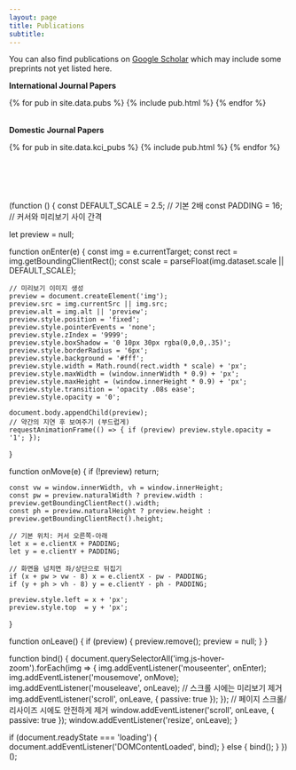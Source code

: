 ```yaml
---
layout: page
title: Publications
subtitle:
---
```


<style>
  /* Adjust the page width just for this page alone. */
  .container-md {
    max-width: 1800px; /* Set your desired maximum width */
    margin-left: auto;
    margin-right: auto;
  }

  /* Add any other custom styles for the page */
  body {
    margin: 0; /* Set margin to 0 for the entire body */
  }
</style>

You can also find publications on <a href="https://scholar.google.com/citations?user=0Xzd2f8AAAAJ">Google Scholar</a> which may include some preprints not yet listed here.

**International Journal Papers**

<!-- Just make a table and iterate through publications. -->
<table cellpadding="10" width="100%">
    {% for pub in site.data.pubs %}
        {% include pub.html %}
    {% endfor %}
</table>

**Domestic Journal Papers**

<!-- Just make a table and iterate through publications. -->
<table cellpadding="10" width="100%">
    {% for pub in site.data.kci_pubs %}
        {% include pub.html %}
    {% endfor %}
</table>

<!-- Daniel: doing this to add a separate workshop publication section. -->
<div style="height: 40px;"></div>


(function () {
  const DEFAULT_SCALE = 2.5;     // 기본 2배
  const PADDING = 16;          // 커서와 미리보기 사이 간격

  let preview = null;

  function onEnter(e) {
    const img = e.currentTarget;
    const rect = img.getBoundingClientRect();
    const scale = parseFloat(img.dataset.scale || DEFAULT_SCALE);

    // 미리보기 이미지 생성
    preview = document.createElement('img');
    preview.src = img.currentSrc || img.src;
    preview.alt = img.alt || 'preview';
    preview.style.position = 'fixed';
    preview.style.pointerEvents = 'none';
    preview.style.zIndex = '9999';
    preview.style.boxShadow = '0 10px 30px rgba(0,0,0,.35)';
    preview.style.borderRadius = '6px';
    preview.style.background = '#fff';
    preview.style.width = Math.round(rect.width * scale) + 'px';
    preview.style.maxWidth = (window.innerWidth * 0.9) + 'px';
    preview.style.maxHeight = (window.innerHeight * 0.9) + 'px';
    preview.style.transition = 'opacity .08s ease';
    preview.style.opacity = '0';

    document.body.appendChild(preview);
    // 약간의 지연 후 보여주기 (부드럽게)
    requestAnimationFrame(() => { if (preview) preview.style.opacity = '1'; });
  }

  function onMove(e) {
    if (!preview) return;

    const vw = window.innerWidth, vh = window.innerHeight;
    const pw = preview.naturalWidth ? preview.width : preview.getBoundingClientRect().width;
    const ph = preview.naturalHeight ? preview.height : preview.getBoundingClientRect().height;

    // 기본 위치: 커서 오른쪽-아래
    let x = e.clientX + PADDING;
    let y = e.clientY + PADDING;

    // 화면을 넘치면 좌/상단으로 뒤집기
    if (x + pw > vw - 8) x = e.clientX - pw - PADDING;
    if (y + ph > vh - 8) y = e.clientY - ph - PADDING;

    preview.style.left = x + 'px';
    preview.style.top  = y + 'px';
  }

  function onLeave() {
    if (preview) {
      preview.remove();
      preview = null;
    }
  }

  function bind() {
    document.querySelectorAll('img.js-hover-zoom').forEach(img => {
      img.addEventListener('mouseenter', onEnter);
      img.addEventListener('mousemove', onMove);
      img.addEventListener('mouseleave', onLeave);
      // 스크롤 시에는 미리보기 제거
      img.addEventListener('scroll', onLeave, { passive: true });
    });
    // 페이지 스크롤/리사이즈 시에도 안전하게 제거
    window.addEventListener('scroll', onLeave, { passive: true });
    window.addEventListener('resize', onLeave);
  }

  if (document.readyState === 'loading') {
    document.addEventListener('DOMContentLoaded', bind);
  } else {
    bind();
  }
})();
</script>
